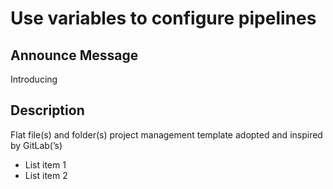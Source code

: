 # Use variables to configure pipelines

## Announce Message

Introducing 

## Description

Flat file(s) and folder(s) project management template adopted and inspired by GitLab(’s) 

- List item 1
- List item 2
